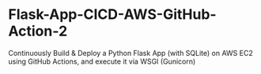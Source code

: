# Flask-App-CICD-AWS-GitHub-Action-2
Continuously Build &amp; Deploy a Python Flask App (with SQLite) on AWS EC2 using GitHub Actions, and execute it via WSGI (Gunicorn)
